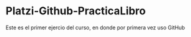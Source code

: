# Platzi-Github-PracticaLibro
Este es el primer ejercio del curso, en donde por primera vez uso GitHub
